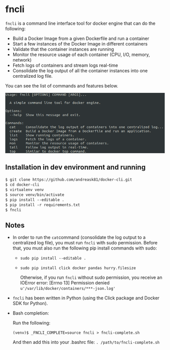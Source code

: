 # fncli

`fncli` is a command line interface tool for docker engine that can do the following:
 * Build a Docker Image from a given Dockerfile and run a container
 * Start a few instances of the Docker Image in different containers
 * Validate that the container instances are running
 * Monitor the resource usage of each container (CPU, I/O, memory, network)
 * Fetch logs of containers and stream logs real-time
 * Consolidate the log output of all the container instances into one centralized log file.

 You can see the list of commands and features below.

 ![usage](/data/2019-01-29_19:22:24.png)

## Installation in dev environment and running ##

```
$ git clone https://github.com/andreask81/docker-cli.git
$ cd docker-cli
$ virtualenv venv
$ source venv/bin/activate
$ pip install --editable .
$ pip install -r requirements.txt
$ fncli
```

## Notes ##
* In order to run the `cat`command (consolidate the log output to a centralized log file),
you must run `fncli` with sudo permission.
  Before that, you must also run the following pip install commands with sudo:
  * ```sudo pip install --editable .```
  * ```sudo pip install click docker pandas hurry.filesize```

    Otherwise, if you run `fncli` without sudo permission, you receive an IOError error: [Errno 13] Permission denied `u'/var/lib/docker/containers/***-json.log'`

* `fncli` has been written in Python (using the Click package and Docker SDK for Python).

* Bash completion:

  Run the following:
  ```
  (venv)$ _FNCLI_COMPLETE=source fncli > fncli-complete.sh
  ```
  And then add this into your .bashrc file: ```. /path/to/fncli-complete.sh```
